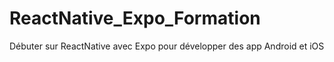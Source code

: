 # ReactNative_Expo_Formation
Débuter sur ReactNative avec Expo pour développer des app Android et iOS
